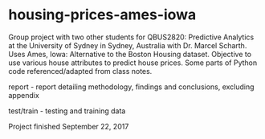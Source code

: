 # housing-prices-ames-iowa
Group project with two other students for QBUS2820: Predictive Analytics at the University of Sydney in Sydney, Australia with Dr. Marcel Scharth. Uses Ames, Iowa: Alternative to the Boston Housing dataset. Objective to use various house attributes to predict house prices. 
Some parts of Python code referenced/adapted from class notes.

report - report detailing methodology, findings and conclusions, excluding appendix

test/train - testing and training data

Project finished September 22, 2017


